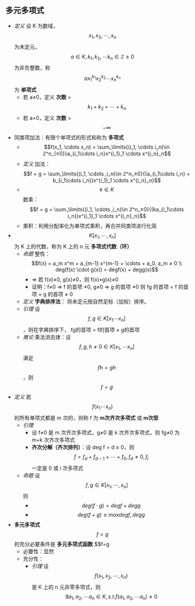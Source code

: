 
## 多元多项式
- *定义* 设 K 为数域， $$x_1, x_2, \cdots , x_n$$ 为未定元， $$a \in K, k_1, k_2, \cdots k_n \in ℤ ≥ 0$$ 为非负整数，称 $$ax_1^{k_1}x_2^{k_2} \cdots x_n^{k_n}$$ 为 **单项式**
	- 若 a≠0，定义 **次数** = $$k_1 + k_2 + \cdots +k_n$$
	- 若 a=0，定义 **次数** = $$-\infty$$
- 同类项加法：有限个单项式的形式和称为 **多项式**
	- $$f(x_1, \cdots x_n) = \sum_\limits{(i_1, \cdots i_n)\in ℤ^n_{≥0}}a_{i_1\cdots i_n}x^{i_1}_1 \cdots x^{i_n}_n$$
	- *定义* 加法：$$f + g = \sum_\limits{(i_1, \cdots ,i_n)\in ℤ^n_≥0}{(a_{i_1\cdots i_n} + b_{i_1\cdots i_n})x^{i_1}_1 \cdots x^{i_n}_n}$$
	- $$k \in K$$ 数乘：$$f + g = \sum_\limits{(i_1, \cdots ,i_n)\in ℤ^n_≥0}{(ka_{i_1\cdots i_n})x^{i_1}_1 \cdots x^{i_n}_n}$$
	- 乘积：利用分配率化为单项式乘积，再合并同类项进行化简
- $$K[x_1, \cdots ,x_n]$$ 为 K 上的代数，称为 K 上的 n 元 **多项式代数（环）**
	- *命题* 整性： $$f(x) = a_m x^m + a_{m-1} x^{m-1} + \cdots + a_0, a_m ≠ 0 \\ deg(f(x) \cdot g(x)) = degf(x) + degg(x)$$
		- ⇒ 若 f(x)≠0, g(x)≠0，则 f(x)•g(x)≠0
		- 证明：f≠0 ⇒ f 的首项 ≠0, g≠0 ⇒ g 的首项 ≠0
		则 fg 的首项 = f 的首项 × g 的首项 ≠ 0
	- *定义* **字典排序法**： 将未定元按自然足标（加权）排序。 
	- *引理* 设 $$f,g \in K[x_1 \cdots x_n]$$ ，则在字典排序下， fg的首项 = f的首项 × g的首项
	- *推论* 乘法消去律：设 $$f,g,h ≠ 0 \in K[x_1, \cdots x_n]$$ 满足 $$fh = gh$$，则$$f = g$$
- *定义* 若 $$f(x_1 \cdots x_n)$$ 的所有单项式都是 m 次的，则称 f 为 **m次齐次多项式** 或 **m次型**
	- *引理*
		- 设 f≠0 是 m 次齐次多项式，g≠0 是 k 次齐次多项式，则 fg≠0 为 m+k 次齐次多项式
		- **齐次分解（齐次排列）**：设 deg f = d ≥ 0，则 $$f = f_d + f_{d-1} + \cdots + f_0, f_d ≠ 0, f_i$$ 一定是 0 或 i 次多项式
	- *命题* 设 $$ f,g \in K[x_1, \cdots ,x_n]$$ 则
		- $$deg(f \cdot g) = deg f + deg g$$
		- $$deg(f+g) ≤ max {deg f, deg g}$$
- **多元多项式** $$f=g$$ 的充分必要条件是 **多元多项式函数** $$f=g
	- 必要性：显然
	- 充分性：
		- *引理* 设 $$f(x_1, x_2, \cdots , x_n)$$ 是 K 上的 n 元非零多项式，则 $$\exists a_1, a_2, \cdots a_n \in K, s.t. f(a_1, a_2, \cdots a_n) ≠ 0$$